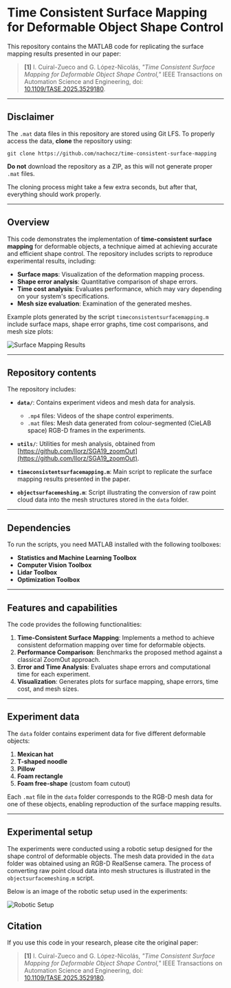 # Time Consistent Surface Mapping for Deformable Object Shape Control

This repository contains the MATLAB code for replicating the surface mapping results presented in our paper:

> **[1]** I. Cuiral-Zueco and G. López-Nicolás, *"Time Consistent Surface Mapping for Deformable Object Shape Control,"* IEEE Transactions on Automation Science and Engineering, doi: [10.1109/TASE.2025.3529180](https://doi.org/10.1109/TASE.2025.3529180).

---
## Disclaimer

The `.mat` data files in this repository are stored using Git LFS. To properly access the data, **clone** the repository using:

`git clone https://github.com/nachocz/time-consistent-surface-mapping`

**Do not** download the repository as a ZIP, as this will not generate proper `.mat` files.

The cloning process might take a few extra seconds, but after that, everything should work properly.

---

## Overview

This code demonstrates the implementation of **time-consistent surface mapping** for deformable objects, a technique aimed at achieving accurate and efficient shape control. The repository includes scripts to reproduce experimental results, including:
- **Surface maps**: Visualization of the deformation mapping process.
- **Shape error analysis**: Quantitative comparison of shape errors.
- **Time cost analysis**: Evaluates performance, which may vary depending on your system's specifications.
- **Mesh size evaluation**: Examination of the generated meshes.

Example plots generated by the script `timeconsistentsurfacemapping.m` include surface maps, shape error graphs, time cost comparisons, and mesh size plots:

![Surface Mapping Results](https://github.com/user-attachments/assets/98a36d80-3099-46ab-824e-54306151167e)

---

## Repository contents

The repository includes:

- **`data/`**: Contains experiment videos and mesh data for analysis.
  - `.mp4` files: Videos of the shape control experiments.
  - `.mat` files: Mesh data generated from colour-segmented (CieLAB space) RGB-D frames in the experiments.
  
- **`utils/`**: Utilities for mesh analysis, obtained from [https://github.com/llorz/SGA19_zoomOut](https://github.com/llorz/SGA19_zoomOut).
  
- **`timeconsistentsurfacemapping.m`**: Main script to replicate the surface mapping results presented in the paper.
  
- **`objectsurfacemeshing.m`**: Script illustrating the conversion of raw point cloud data into the mesh structures stored in the `data` folder.
---

## Dependencies

To run the scripts, you need MATLAB installed with the following toolboxes:
- **Statistics and Machine Learning Toolbox**
- **Computer Vision Toolbox**
- **Lidar Toolbox**
- **Optimization Toolbox**

---

## Features and capabilities

The code provides the following functionalities:
1. **Time-Consistent Surface Mapping**: Implements a method to achieve consistent deformation mapping over time for deformable objects.
2. **Performance Comparison**: Benchmarks the proposed method against a classical ZoomOut approach.
3. **Error and Time Analysis**: Evaluates shape errors and computational time for each experiment.
4. **Visualization**: Generates plots for surface mapping, shape errors, time cost, and mesh sizes.

---

## Experiment data

The `data` folder contains experiment data for five different deformable objects:
1. **Mexican hat**
2. **T-shaped noodle**
3. **Pillow**
4. **Foam rectangle**
5. **Foam free-shape** (custom foam cutout)

Each `.mat` file in the `data` folder corresponds to the RGB-D mesh data for one of these objects, enabling reproduction of the surface mapping results.


---

## Experimental setup

The experiments were conducted using a robotic setup designed for the shape control of deformable objects. The mesh data provided in the `data` folder was obtained using an RGB-D RealSense camera. The process of converting raw point cloud data into mesh structures is illustrated in the `objectsurfacemeshing.m` script.

Below is an image of the robotic setup used in the experiments:

![Robotic Setup](https://github.com/user-attachments/assets/f41b79fe-97c9-454b-b08e-2671eb367adb)

## Citation

If you use this code in your research, please cite the original paper:

> **[1]** I. Cuiral-Zueco and G. López-Nicolás, *"Time Consistent Surface Mapping for Deformable Object Shape Control,"* IEEE Transactions on Automation Science and Engineering, doi: [10.1109/TASE.2025.3529180](https://doi.org/10.1109/TASE.2025.3529180).
